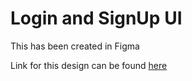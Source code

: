 # Login and SignUp UI

This has been created in Figma

Link for this design can be found [here](https://www.figma.com/file/O4zeGbCXFth26pH95FjsXp/OSS?node-id=0%3A1)